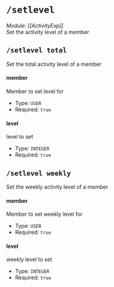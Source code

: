 # `/setlevel`
*Module: [[ActivityExp]]*<br>
Set the activity level of a member
## `/setlevel total`
Set the total activity level of a member
#### member
Member to set level for
- Type: `USER`
- Required: `true`
#### level
level to set
- Type: `INTEGER`
- Required: `true`
## `/setlevel weekly`
Set the weekly activity level of a member
#### member
Member to set weekly level for
- Type: `USER`
- Required: `true`
#### level
weekly level to set
- Type: `INTEGER`
- Required: `true`